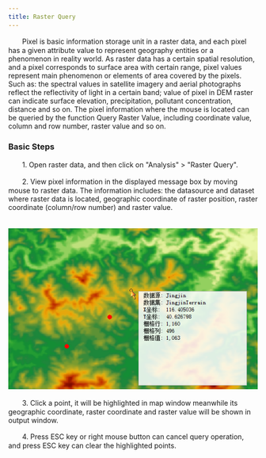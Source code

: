 ```yaml
---
title: Raster Query
---
```


　　Pixel is basic information storage unit in a raster data, and each pixel has a given attribute value to represent geography entities or a phenomenon in reality world. As raster data has a certain spatial resolution, and a pixel corresponds to surface area with certain range, pixel values represent main phenomenon or elements of area covered by the pixels. Such as: the spectral values in satellite imagery and aerial photographs reflect the reflectivity of light in a certain band; value of pixel in DEM raster can indicate surface elevation, precipitation, pollutant concentration, distance and so on. The pixel information where the mouse is located can be queried by the function Query Raster Value, including coordinate value, column and row number, raster value and so on.

### Basic Steps

　　1.  Open raster data, and then click on "Analysis" > "Raster Query".

　　2.  View pixel information in the displayed message box by moving mouse to raster data. The information includes: the datasource and dataset where raster data is located, geographic coordinate of raster position, raster coordinate (column/row number) and raster value.

　　![](img/RasterVauleResult.png)

　　3.  Click a point, it will be highlighted in map window meanwhile its geographic coordinate, raster coordinate and raster value will be shown in output window.

　　4.  Press ESC key or right mouse button can cancel query operation, and press ESC key can clear the highlighted points.

